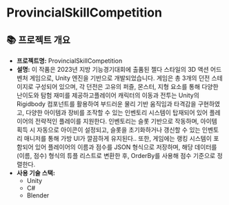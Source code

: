 # ProvincialSkillCompetition

## 📚 프로젝트 개요
- **프로젝트명:** ProvincialSkillCompetition
- **설명:** 이 작품은 2023년 지방 기능경기대회에 출품된 젤다 스타일의 3D 액션 어드벤처 게임으로, Unity 엔진을 기반으로 개발되었습니다. 게임은 총 3개의 던전 스테이지로 구성되어 있으며, 각 던전은 고유의 퍼즐, 몬스터, 지형 요소를 통해 다양한 난이도와 탐험 재미를 제공하고플레이어 캐릭터의 이동과 전투는 Unity의 Rigidbody 컴포넌트를 활용하여 부드러운 물리 기반 움직임과 타격감을 구현하였고, 다양한 아이템과 장비를 조작할 수 있는 인벤토리 시스템이 탑재되어 있어 플레이어의 전략적인 플레이를 지원한다. 인벤토리는 슬롯 기반으로 작동하며, 아이템 획득 시 자동으로 아이콘이 설정되고, 슬롯을 초기화하거나 갱신할 수 있는 인벤토리 매니저를 통해 가방 UI가 깔끔하게 유지된다.. 또한, 게임에는 랭킹 시스템이 포함되어 있어 플레이어의 이름과 점수를 JSON 형식으로 저장하며, 해당 데이터를 (이름, 점수) 형식의 튜플 리스트로 변환한 후, OrderBy를 사용해 점수 기준으로 정렬한다.
- **사용 기술 스택:** 
  - Unity
  - C#
  - Blender
